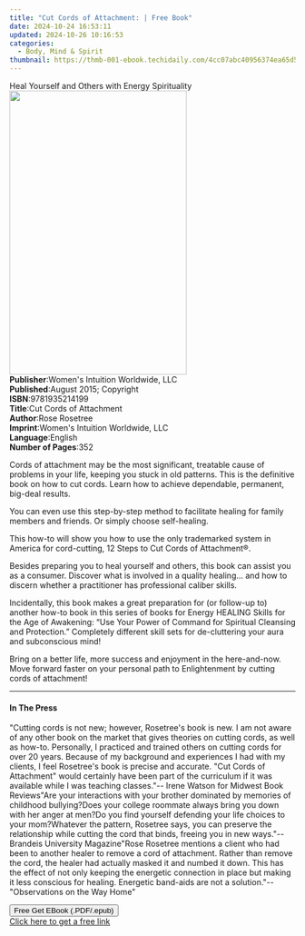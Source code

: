 ```yaml
---
title: "Cut Cords of Attachment: | Free Book"
date: 2024-10-24 16:53:11
updated: 2024-10-26 10:16:53
categories:
  - Body, Mind & Spirit
thumbnail: https://thmb-001-ebook.techidaily.com/4cc07abc40956374ea65d523d5f8bcd406e7a89d9993ec9e577b0590db8448f5.jpg
---
```

<main id="book-container">
  <div class="flex flex-col">
    <div class="book-brief flex-1 py-6 px-4 sm:p-6 md:py-10 md:px-8">
      <!-- brief-->
      <div class="book-brief-main">
        Heal Yourself and Others with Energy Spirituality
      </div>
    </div>
    <div
      class="book-meta-info flex-1 grid gap-4 col-start-1 col-end-3 row-start-1 sm:mb-6 sm:grid-cols-4 lg:gap-6 lg:col-start-2 lg:row-end-6 lg:row-span-6 lg:mb-0"
    >
      <div
        class="book-meta-info-left place-content-center mt-4 p-4 text-sm leading-6 col-start-2 col-span-2 dark:text-slate-400"
      >
        <img
          class="w-full h-500 object-cover rounded-lg sm:h-255 sm:col-span-2 lg:col-span-full"
          src="https://img-001-ebook.techidaily.com/5b7f0facea23281bd709c8aa01028a00abccffca76dc1113a685a7217d5f62ba.jpg"
          alt=""
          width="312"
          height="500"
        />
      </div>
      <div
        class="book-meta-info-right mt-2 col-start-1 row-start-2 col-span-3 self-center"
      >
        <!-- meta data  -->
        <div class="flex flex-col px-4 md:px-8">
          <div class="flex-1">
            <strong>Publisher</strong>:<span class="px-2"
              >Women&#39;s Intuition Worldwide, LLC</span
            >
          </div>
          <div class="flex-1">
            <strong>Published</strong>:<span class="px-2"
              >August 2015; Copyright</span
            >
          </div>
          <div class="flex-1">
            <strong>ISBN</strong>:<span class="px-2">9781935214199</span>
          </div>
          <div class="flex-1">
            <strong>Title</strong>:<span class="px-2"
              >Cut Cords of Attachment</span
            >
          </div>
          <div class="flex-1">
            <strong>Author</strong>:<span class="px-2">Rose Rosetree</span>
          </div>
          <div class="flex-1">
            <strong>Imprint</strong>:<span class="px-2"
              >Women&#39;s Intuition Worldwide, LLC</span
            >
          </div>
          <div class="flex-1">
            <strong>Language</strong>:<span class="px-2">English</span>
          </div>
          <div class="flex-1">
            <strong>Number of Pages</strong>:<span class="px-2">352</span>
          </div>
        </div>
      </div>
    </div>
    <div class="book-description flex-1 py-6 px-4 sm:p-6 md:py-10 md:px-8">
      <div class="book-description-main">
        <div accordion-content="" id="description">
          <p>
            Cords of attachment may be the most significant, treatable cause of
            problems in your life, keeping you stuck in old patterns. This is
            the definitive book on how to cut cords. Learn how to achieve
            dependable, permanent, big-deal results.
          </p>
          <p>
            You can even use this step-by-step method to facilitate healing for
            family members and friends. Or simply choose self-healing.
          </p>
          <p>
            This how-to will show you how to use the only trademarked system in
            America for cord-cutting, 12 Steps to Cut Cords of Attachment®.
          </p>
          <p>
            Besides preparing you to heal yourself and others, this book can
            assist you as a consumer. Discover what is involved in a quality
            healing... and how to discern whether a practitioner has
            professional caliber skills.
          </p>
          <p>
            Incidentally, this book makes a great preparation for (or follow-up
            to) another how-to book in this series of books for Energy HEALING
            Skills for the Age of Awakening: “Use Your Power of Command for
            Spiritual Cleansing and Protection.” Completely different skill sets
            for de-cluttering your aura and subconscious mind!
          </p>
          <p>
            Bring on a better life, more success and enjoyment in the
            here-and-now. Move forward faster on your personal path to
            Enlightenment by cutting cords of attachment!
          </p>
        </div>
        <div class="accordion-fader"></div>
      </div>
    </div>
    <div class="book-excerpts flex-1 py-6 px-4 sm:p-6 md:py-10 md:px-8">
      <!-- excerpts-->
      <div class="book-excerpts-main">
        <hr />
        <h4 class="placeholder placeholder-heading">
          <span>In The Press</span>
        </h4>
        <p>
          "Cutting cords is not new; however, Rosetree's book is new. I am not
          aware of any other book on the market that gives theories on cutting
          cords, as well as how-to. Personally, I practiced and trained others
          on cutting cords for over 20 years. Because of my background and
          experiences I had with my clients, I feel Rosetree's book is precise
          and accurate. "Cut Cords of Attachment" would certainly have been part
          of the curriculum if it was available while I was teaching classes."--
          Irene Watson for Midwest Book Reviews"Are your interactions with your
          brother dominated by memories of childhood bullying?Does your college
          roommate always bring you down with her anger at men?Do you find
          yourself defending your life choices to your mom?Whatever the pattern,
          Rosetree says, you can preserve the relationship while cutting the
          cord that binds, freeing you in new ways."-- Brandeis University
          Magazine"Rose Rosetree mentions a client who had been to another
          healer to remove a cord of attachment. Rather than remove the cord,
          the healer had actually masked it and numbed it down. This has the
          effect of not only keeping the energetic connection in place but
          making it less conscious for healing. Energetic band-aids are not a
          solution."-- "Observations on the Way Home"
        </p>
      </div>
    </div>
    <div
      class="book-about-author flex-1 py-6 px-4 sm:p-6 md:py-10 md:px-8"
    ></div>
    <div class="book-free-get flex-1 py-6 px-4 sm:p-6 md:py-10 md:px-8">
      <button
        id="btn-free-get"
        class="bg-blue-500 hover:bg-blue-700 text-white font-bold py-2 px-4 rounded"
      >
        Free Get EBook (.PDF/.epub)
      </button>
      <div id="countdown-display" class="px-2 text-lg mt-2"></div>
      <a
        id="free-link"
        class="hidden bg-blue-500 hover:bg-blue-700 text-white font-bold py-2 px-4 rounded"
        href="https://www.ebooks.com/en-us/book/209840736/cut-cords-of-attachment/rose-rosetree/"
        target="_blank"
        >Click here to get a free link</a
      >
    </div>
    <script>
      let countdownTime = 0;
      let countdownInterval = null;
      document
        .getElementById('btn-free-get')
        .addEventListener('click', startCountdown);
      function startCountdown() {
        countdownTime = new Date().getTime() + 60000 * 3;
        countdownInterval = setInterval(updateCountdown, 1000);
        document.getElementById('btn-free-get').disabled = true;
        document
          .getElementById('btn-free-get')
          .classList.add('bg-gray-500', 'cursor-not-allowed');
      }
      function updateCountdown() {
        let currentTime = new Date().getTime();
        let timeLeft = countdownTime - currentTime;
        let secondsLeft = Math.floor(timeLeft / 1000);
        document.getElementById('countdown-display').innerHTML =
          `Remaining time: ${secondsLeft} seconds.`;
        if (secondsLeft <= 0) {
          clearInterval(countdownInterval);
          document.getElementById('btn-free-get').classList.add('hidden');
          document.getElementById('free-link').classList.remove('hidden');
          document.getElementById('countdown-display').innerHTML = '';
        }
      }
    </script>
  </div>
</main>
